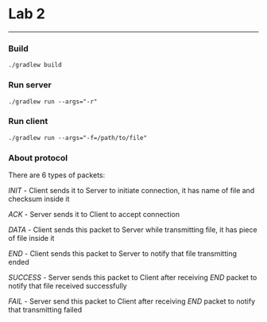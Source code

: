 # Lab 2

---

### Build

```
./gradlew build
```

### Run server

```
./gradlew run --args="-r"
```

### Run client

```
./gradlew run --args="-f=/path/to/file"
```

### About protocol


There are 6 types of packets:

*INIT*  - Client sends it to Server to initiate connection, it has name of file and checksum inside it

*ACK* - Server sends it to Client to accept connection

*DATA* - Client sends this packet to Server while transmitting file, it has piece of file inside it

*END* - Client sends this packet to Server to notify that file transmitting ended

*SUCCESS* - Server sends this packet to Client after receiving *END* packet to notify that file received successfully

*FAIL* - Server send this packet to Client after receiving *END* packet to notify that transmitting failed